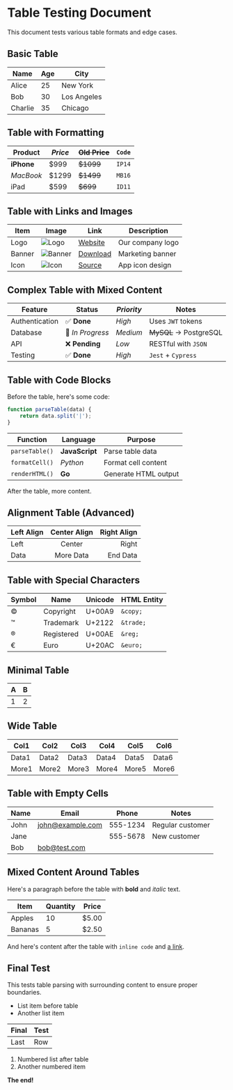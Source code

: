 # Table Testing Document

This document tests various table formats and edge cases.

## Basic Table

| Name     | Age | City        |
|----------|-----|-------------|
| Alice    | 25  | New York    |
| Bob      | 30  | Los Angeles |
| Charlie  | 35  | Chicago     |

## Table with Formatting

| **Product** | *Price* | ~~Old Price~~ | `Code` |
|-------------|---------|---------------|--------|
| **iPhone**  | $999    | ~~$1099~~     | `IP14` |
| *MacBook*   | $1299   | ~~$1499~~     | `MB16` |
| iPad        | $599    | ~~$699~~      | `ID11` |

## Table with Links and Images

| Item | Image | Link | Description |
|------|-------|------|-------------|
| Logo | ![Logo](logo.png) | [Website](https://example.com) | Our company logo |
| Banner | ![Banner](banner.jpg) | [Download](files/banner.zip) | Marketing banner |
| Icon | ![Icon](icon.svg) | [Source](https://icons.com) | App icon design |

## Complex Table with Mixed Content

| Feature | **Status** | *Priority* | Notes |
|---------|------------|------------|-------|
| Authentication | ✅ **Done** | *High* | Uses `JWT` tokens |
| Database | 🔄 *In Progress* | *Medium* | ~~MySQL~~ → PostgreSQL |
| API | ❌ **Pending** | *Low* | RESTful with `JSON` |
| Testing | ✅ **Done** | *High* | `Jest` + `Cypress` |

## Table with Code Blocks

Before the table, here's some code:

```javascript
function parseTable(data) {
    return data.split('|');
}
```

| Function | Language | Purpose |
|----------|----------|---------|
| `parseTable()` | **JavaScript** | Parse table data |
| `formatCell()` | *Python* | Format cell content |
| `renderHTML()` | **Go** | Generate HTML output |

After the table, more content.

## Alignment Table (Advanced)

| Left Align | Center Align | Right Align |
|:-----------|:------------:|------------:|
| Left       | Center       | Right       |
| Data       | More Data    | End Data    |

## Table with Special Characters

| Symbol | Name | Unicode | HTML Entity |
|--------|------|---------|-------------|
| © | Copyright | U+00A9 | `&copy;` |
| ™ | Trademark | U+2122 | `&trade;` |
| ® | Registered | U+00AE | `&reg;` |
| € | Euro | U+20AC | `&euro;` |

## Minimal Table

| A | B |
|---|---|
| 1 | 2 |

## Wide Table

| Col1 | Col2 | Col3 | Col4 | Col5 | Col6 |
|------|------|------|------|------|------|
| Data1 | Data2 | Data3 | Data4 | Data5 | Data6 |
| More1 | More2 | More3 | More4 | More5 | More6 |

## Table with Empty Cells

| Name | Email | Phone | Notes |
|------|-------|-------|-------|
| John | john@example.com | 555-1234 | Regular customer |
| Jane |  | 555-5678 | New customer |
| Bob | bob@test.com |  |  |

## Mixed Content Around Tables

Here's a paragraph before the table with **bold** and *italic* text.

| Item | Quantity | Price |
|------|----------|-------|
| Apples | 10 | $5.00 |
| Bananas | 5 | $2.50 |

And here's content after the table with `inline code` and [a link](https://example.com).

## Final Test

This tests table parsing with surrounding content to ensure proper boundaries.

- List item before table
- Another list item

| Final | Test |
|-------|------|
| Last | Row |

1. Numbered list after table
2. Another numbered item

**The end!**